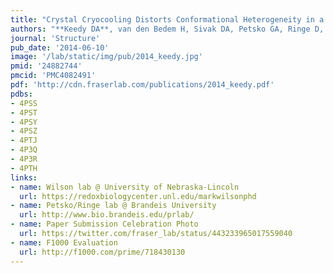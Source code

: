```yaml
---
title: "Crystal Cryocooling Distorts Conformational Heterogeneity in a Model Michaelis Complex of DHFR."
authors: "**Keedy DA**, van den Bedem H, Sivak DA, Petsko GA, Ringe D, Wilson MA, **Fraser JS**."
journal: 'Structure'
pub_date: '2014-06-10'
image: '/lab/static/img/pub/2014_keedy.jpg'
pmid: '24882744'
pmcid: 'PMC4082491'
pdf: 'http://cdn.fraserlab.com/publications/2014_keedy.pdf'
pdbs:
- 4PSS
- 4PST
- 4PSY
- 4PSZ
- 4PTJ
- 4P3Q
- 4P3R
- 4PTH
links:
- name: Wilson lab @ University of Nebraska-Lincoln
  url: https://redoxbiologycenter.unl.edu/markwilsonphd
- name: Petsko/Ringe lab @ Brandeis University
  url: http://www.bio.brandeis.edu/prlab/
- name: Paper Submission Celebration Photo
  url: https://twitter.com/fraser_lab/status/443233965017559040
- name: F1000 Evaluation
  url: http://f1000.com/prime/718430130
---
```

